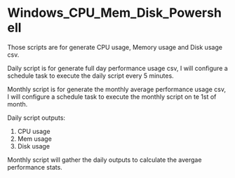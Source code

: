 # Windows_CPU_Mem_Disk_Powershell

Those scripts are for generate CPU usage, Memory usage and Disk usage csv.

Daily script is for generate full day performance usage csv, I will configure a schedule task to execute the daily script every 5 minutes.

Monthly script is for generate the monthly average performance usage csv, I will configure a schedule task to execute the monthly script on te 1st of month.

Daily script outputs: 
1) CPU usage
2) Mem usage
3) Disk usage

Monthly script will gather the daily outputs to calculate the avergae performance stats.

